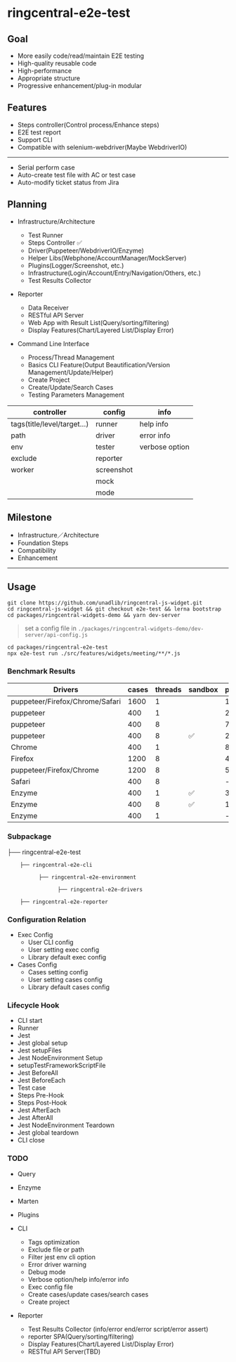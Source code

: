 # ringcentral-e2e-test

## Goal

-   More easily code/read/maintain E2E testing
-   High-quality reusable code
-   High-performance
-   Appropriate structure
-   Progressive enhancement/plug-in modular

## Features

-   Steps controller(Control process/Enhance steps)
-   E2E test report
-   Support CLI
-   Compatible with selenium-webdriver(Maybe WebdriverIO)

---

-   Serial perform case
-   Auto-create test file with AC or test case
-   Auto-modify ticket status from Jira

## Planning

-   Infrastructure/Architecture

    -   Test Runner
    -   Steps Controller ✅
    -   Driver(Puppeteer/WebdriverIO/Enzyme)
    -   Helper Libs(Webphone/AccountManager/MockServer)
    -   Plugins(Logger/Screenshot, etc.)
    -   Infrastructure(Login/Account/Entry/Navigation/Others, etc.)
    -   Test Results Collector

-   Reporter

    -   Data Receiver
    -   RESTful API Server
    -   Web App with Result List(Query/sorting/filtering)
    -   Display Features(Chart/Layered List/Display Error)

-   Command Line Interface
    -   Process/Thread Management
    -   Basics CLI Feature(Output Beautification/Version Management/Update/Helper)
    -   Create Project
    -   Create/Update/Search Cases
    -   Testing Parameters Management

| controller                | config     | info           |
| ------------------------- | ---------- | -------------- |
| tags(title/level/target…) | runner     | help info      |
| path                      | driver     | error info     |
| env                       | tester     | verbose option |
| exclude                   | reporter   |                |
| worker                    | screenshot |                |
|                           | mock       |                |
|                           | mode       |                |

## Milestone

-   Infrastructure／Architecture
-   Foundation Steps
-   Compatibility
-   Enhancement

---

## Usage

```shell
git clone https://github.com/unadlib/ringcentral-js-widget.git
cd ringcentral-js-widget && git checkout e2e-test && lerna bootstrap
cd packages/ringcentral-widgets-demo && yarn dev-server
```

> set a config file in `./packages/ringcentral-widgets-demo/dev-server/api-config.js`

```shell
cd packages/ringcentral-e2e-test
npx e2e-test run ./src/features/widgets/meeting/**/*.js
```

### Benchmark Results

| Drivers                         | cases | threads | sandbox | performance | stability |
| ------------------------------- | ----- | ------- | ------- | ----------- | --------- |
| puppeteer/Firefox/Chrome/Safari | 1600  | 1       |         | 1260.56s    | ✅         |
| puppeteer                       | 400   | 1       |         | 215.179s    | ✅         |
| puppeteer                       | 400   | 8       |         | 79.744s     | ✅         |
| puppeteer                       | 400   | 8       | ✅       | 230.122s    | ✅         |
| Chrome                          | 400   | 1       |         | 80.129s     | ✅         |
| Firefox                         | 1200  | 8       |         | 428s        | ⚠️        |
| puppeteer/Firefox/Chrome        | 1200  | 8       |         | 505.122s    | ⚠️        |
| Safari                          | 400   | 8       |         | -           | ❌         |
| Enzyme                          | 400   | 1       | ✅       | 356.076s    | ✅         |
| Enzyme                          | 400   | 8       | ✅       | 146.771s    | ✅         |
| Enzyme                          | 400   | 1       |         | -           | ❌         |

### Subpackage

├── ringcentral-e2e-test

        ├── ringcentral-e2e-cli

              ├── ringcentral-e2e-environment

                    ├── ringcentral-e2e-drivers

        ├── ringcentral-e2e-reporter

### Configuration Relation

-   Exec Config
    -   User CLI config
    -   User setting exec config
    -   Library default exec config
-   Cases Config
    -   Cases setting config
    -   User setting cases config
    -   Library default cases config

### Lifecycle Hook

-   CLI start
-   Runner
-   Jest
-   Jest global setup
-   Jest setupFiles
-   Jest NodeEnvironment Setup
-   setupTestFrameworkScriptFile
-   Jest BeforeAll
-   Jest BeforeEach
-   Test case
-   Steps Pre-Hook
-   Steps Post-Hook
-   Jest AfterEach
-   Jest AfterAll
-   Jest NodeEnvironment Teardown
-   Jest global teardown
-   CLI close

### TODO

-   Query
-   Enzyme
-   Marten
-   Plugins
-   CLI

    - Tags optimization
    - Exclude file or path
    - Filter jest env cli option
    - Error driver warning 
    - Debug mode
    - Verbose option/help info/error info
    - Exec config file
    - Create cases/update cases/search cases
    - Create project

-   Reporter

    - Test Results Collector (info/error end/error script/error assert)
    - reporter SPA(Query/sorting/filtering)
    - Display Features(Chart/Layered List/Display Error)
    - RESTful API Server(TBD)